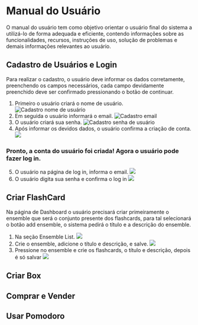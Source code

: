 # Manual do Usuário
O manual do usuário tem como objetivo orientar o usuário final do sistema a utilizá-lo de forma adequada e eficiente, contendo informações sobre as funcionalidades, recursos, instruções de uso, solução de problemas e demais informações relevantes ao usuário.

## Cadastro de Usuários e Login
Para realizar o cadastro, o usuário deve informar os dados corretamente, preenchendo os campos necessários, cada campo devidamente preenchido deve ser confirmado pressionando o botão de continuar.

1. Primeiro o usuário criará o nome de usuário.
![Cadastro nome de usuário](../images/Sistema/signup1.png)
2. Em seguida o usuário informará o email.
![Cadastro email](../images/Sistema/signup2.png)
3. O usuário criará sua senha.
![Cadastro senha de usuário](../images/Sistema/signup3.png)
4. Após informar os devidos dados, o usuário confirma a criação de conta.
![](../images/Sistema/signup4.png)

### Pronto, a conta do usuário foi criada! Agora o usuário pode fazer log in.

5. O usuário na página de log in, informa o email.
   ![](../images/Sistema/login1.png)
6. O usuário digita sua senha e confirma o log in
   ![](../images/Sistema/login2.png)

## Criar FlashCard
Na página de Dashboard o usuário precisará criar primeiramente o ensemble que será o conjunto presente dos flashcards, para tal selecionará o botão add ensemble, o sistema pedirá o título e a descrição do ensemble.
1. Na seção Ensemble List.
   ![](../images/Sistema/dashboard1.png)
2. Crie o ensemble, adicione o título e descrição, e salve.
   ![](../images/Sistema/addEnsemble.png)
3. Pressione no ensemble e crie os flashcards, o título e descrição, depois é só salvar
   ![](../images/Sistema/addFlashcard.png)

## Criar Box

## Comprar e Vender

## Usar Pomodoro